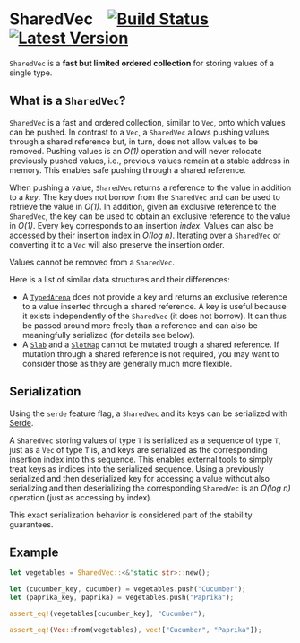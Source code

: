 # SharedVec    [![Build Status]][actions] [![Latest Version]][crates.io]

[Build Status]: https://img.shields.io/github/workflow/status/koehlma/sharedvec-rs/Pipeline/main?label=tests
[actions]: https://github.com/koehlma/sharedvec-rs/actions
[Latest Version]: https://img.shields.io/crates/v/sharedvec.svg
[crates.io]: https://crates.io/crates/sharedvec


`SharedVec` is a **fast but limited ordered collection** for storing values of a single
type.


## What is a `SharedVec`?

`SharedVec` is a fast and ordered collection, similar to `Vec`, onto which values
can be pushed. In contrast to a `Vec`, a `SharedVec` allows pushing values
through a shared reference but, in turn, does not allow values to be removed. Pushing values is an *O(1)* operation and will never
relocate previously pushed values, i.e., previous values remain at a stable address
in memory. This enables safe pushing through a shared reference.

When pushing a value, `SharedVec` returns a reference to the value in addition to a
*key*. The key does not borrow from the `SharedVec` and can be used to retrieve the
value in *O(1)*. In addition, given an exclusive reference to the `SharedVec`, the key
can be used to obtain an exclusive reference to the value in *O(1)*. Every key
corresponds to an insertion *index*. Values can also be accessed by their insertion
index in *O(log n)*. Iterating over a `SharedVec` or converting it to a `Vec` will
also preserve the insertion order.

Values cannot be removed from a `SharedVec`.

Here is a list of similar data structures and their differences:

- A [`TypedArena`](https://docs.rs/typed-arena/) does not provide a key and
  returns an exclusive reference to a value inserted through a shared reference. A
  key is useful because it exists independently of the `SharedVec` (it does not
  borrow). It can thus be passed around more freely than a reference and
  can also be meaningfully serialized (for details see below).
- A [`Slab`](https://docs.rs/slab) and a [`SlotMap`](https://docs.rs/slotmap) cannot
  be mutated trough a shared reference. If mutation through a shared reference is
  not required, you may want to consider those as they are generally much more
  flexible.


## Serialization

Using the `serde` feature flag, a `SharedVec` and its keys can be serialized with
[Serde](https://serde.rs/).

A `SharedVec` storing values of type `T` is serialized as a sequence of type `T`,
just as a `Vec` of type `T` is, and keys are serialized as the corresponding
insertion index into this sequence. This enables external tools to simply treat keys
as indices into the serialized sequence. Using a previously serialized and then
deserialized key for accessing a value without also serializing and then deserializing
the corresponding `SharedVec` is an *O(log n)* operation (just as accessing by index).

This exact serialization behavior is considered part of the stability guarantees.


## Example

```rust
let vegetables = SharedVec::<&'static str>::new();

let (cucumber_key, cucumber) = vegetables.push("Cucumber");
let (paprika_key, paprika) = vegetables.push("Paprika");

assert_eq!(vegetables[cucumber_key], "Cucumber");

assert_eq!(Vec::from(vegetables), vec!["Cucumber", "Paprika"]);
```